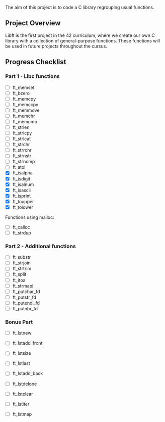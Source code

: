 The aim of this project is to code a C library regrouping usual functions.

## Project Overview

Libft is the first project in the 42 curriculum, where we create our own C library with a collection of general-purpose functions. These functions will be used in future projects throughout the cursus.

## Progress Checklist

### Part 1 - Libc functions

- [ ] ft_memset
- [ ] ft_bzero
- [ ] ft_memcpy
- [ ] ft_memccpy
- [ ] ft_memmove
- [ ] ft_memchr
- [ ] ft_memcmp
- [ ] ft_strlen
- [ ] ft_strlcpy
- [ ] ft_strlcat
- [ ] ft_strchr
- [ ] ft_strrchr
- [ ] ft_strnstr
- [ ] ft_strncmp
- [ ] ft_atoi
- [x] ft_isalpha
- [x] ft_isdigit
- [x] ft_isalnum
- [x] ft_isascii
- [x] ft_isprint
- [x] ft_toupper
- [x] ft_tolower

Functions using malloc:
- [ ] ft_calloc
- [ ] ft_strdup

### Part 2 - Additional functions

- [ ] ft_substr
- [ ] ft_strjoin
- [ ] ft_strtrim
- [ ] ft_split
- [ ] ft_itoa
- [ ] ft_strmapi
- [ ] ft_putchar_fd
- [ ] ft_putstr_fd
- [ ] ft_putendl_fd
- [ ] ft_putnbr_fd

### Bonus Part

- [ ] ft_lstnew
- [ ] ft_lstadd_front
- [ ] ft_lstsize
- [ ] ft_lstlast
- [ ] ft_lstadd_back
- [ ] ft_lstdelone
- [ ] ft_lstclear
- [ ] ft_lstiter
- [ ] ft_lstmap

